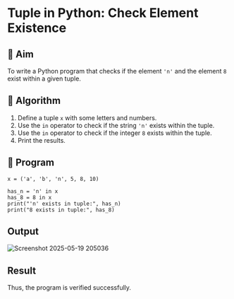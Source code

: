 # Tuple in Python: Check Element Existence

## 🎯 Aim
To write a Python program that checks if the element `'n'` and the element `8` exist within a given tuple.

## 🧠 Algorithm
1. Define a tuple `x` with some letters and numbers.
2. Use the `in` operator to check if the string `'n'` exists within the tuple.
3. Use the `in` operator to check if the integer `8` exists within the tuple.
4. Print the results.

## 🧾 Program
    x = ('a', 'b', 'n', 5, 8, 10)
    
    has_n = 'n' in x
    has_8 = 8 in x
    print("'n' exists in tuple:", has_n)
    print("8 exists in tuple:", has_8)

## Output
![Screenshot 2025-05-19 205036](https://github.com/user-attachments/assets/93cd54ef-accc-4e15-ae7f-7537e4c76d7a)

## Result
Thus, the program is verified successfully.
